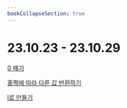 ```yaml
---
bookCollapseSection: true
---
```

# 23.10.23 - 23.10.29

[0 떼기](Coding%20Test/23.10/23.10.23%20%~%20%23.10.29/0떼기.md)

[홀짝에 따라 다른 값 반환하기](Coding%20Test/23.10/23.10.23%20%~%20%23.10.29/홀짝에%20따라%20다른%20값%20반환하기.md)

[l로 만들기](Coding%20Test/23.10/23.10.23%20%~%20%23.10.29/l로%20만들기.md)